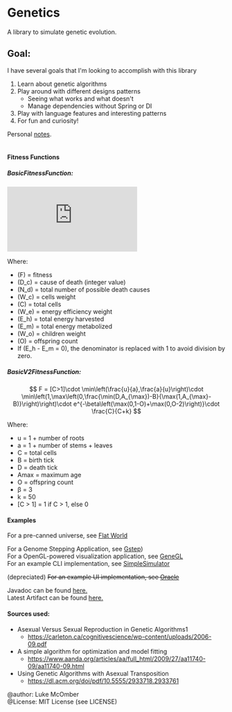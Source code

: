# Genetics

A library to simulate genetic evolution.

## Goal:
I have several goals that I'm looking to accomplish with this library
1. Learn about genetic algorithms
2. Play around with different designs patterns
	- Seeing what works and what doesn't
	- Manage dependencies without Spring or DI
3. Play with language features and interesting patterns
4. For fun and curiosity!

Personal [notes](https://www.lukemcomber.net/categories/genesis/). <br /><br />

#### Fitness Functions

##### BasicFitnessFunction:


![Formula](https://latex.codecogs.com/png.latex?F%20=%20%5Cfrac%7BD_c%7D%7BN_d%7D%20%5Ccdot%20%28W_c%20%5Cln%7B%5Csqrt%7BC%7D%7D%20%2B%20W_e%20%5Cfrac%7B1%7D%7BE_h%20-%20E_m%7D%29%20%5Ccdot%20%5Cln%7B(W_o%20O%20%2B%201)%7D)

Where:
- \(F\) = fitness  
- \(D_c\) = cause of death (integer value)  
- \(N_d\) = total number of possible death causes
- \(W_c\) = cells weight  
- \(C\) = total cells
- \(W_e\) = energy efficiency weight  
- \(E_h\) = total energy harvested  
- \(E_m\) = total energy metabolized  
- \(W_o\) = children weight  
- \(O\) = offspring count  
- If \(E_h - E_m = 0\), the denominator is replaced with 1 to avoid division by zero.


##### BasicV2FitnessFunction:

$$
F = [C>1]\cdot \min\left(\frac{u}{a},\frac{a}{u}\right)\cdot \min\left(1,\max\left(0,\frac{\min(D,A_{\max})-B}{\max(1,A_{\max}-B)}\right)\right)\cdot e^{-\beta\left(\max(0,1-O)+\max(0,O-2)\right)}\cdot \frac{C}{C+k}
$$

Where:
- u = 1 + number of roots
- a = 1 + number of stems + leaves
- C = total cells
- B = birth tick
- D = death tick
- Amax = maximum age
- O = offspring count
- β = 3
- k = 50
- [C > 1] = 1 if C > 1, else 0


#### Examples
For a pre-canned universe, see [Flat World](https://github.com/ADifferentLuke/Genetics/blob/main/src/main/java/net/lukemcomber/genetics/universes/FlatFloraUniverse.java)

For a Genome Stepping Application, see [Gstep](https://github.com/ADifferentLuke/Gstep)) <br />
For a OpenGL-powered visualization application, see [GeneGL](https://github.com/ADifferentLuke/genegl) <br />
For an example CLI implementation, see [SimpleSimulator](https://github.com/ADifferentLuke/Genetics/blob/main/src/main/java/net/lukemcomber/genetics/utilities/SimpleSimulator.java) <br />

(depreciated) ~~For an example UI implementation, see [Oracle](https://github.com/ADifferentLuke/Oracle)~~</br>

Javadoc can be found [here.](https://www.javadoc.io/doc/net.lukemcomber/genetics/latest/index.html)</br>
Latest Artifact can be found [here.](https://central.sonatype.com/artifact/net.lukemcomber/genetics)

#### Sources used:
* Asexual Versus Sexual Reproduction in Genetic Algorithms1
  * https://carleton.ca/cognitivescience/wp-content/uploads/2006-09.pdf
* A simple algorithm for optimization and model fitting
  * https://www.aanda.org/articles/aa/full_html/2009/27/aa11740-09/aa11740-09.html
* Using Genetic Algorithms with Asexual Transposition
  * https://dl.acm.org/doi/pdf/10.5555/2933718.2933761

@author: Luke McOmber  
@License: MIT License (see LICENSE)


